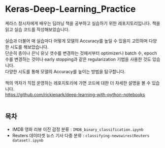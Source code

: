 # **Keras-Deep-Learning_Practice**
케라스 창시자에게 배우는 딥러닝 책을 공부하고 실습하기 위한 레포지토리입니다. 책을 읽고 실습 코드를 작성해보았습니다.</br></br>
실습과 더불어 매 실습마다 어떻게 모델의 Accuracy를 높일 수 있을지 고민하며 다양한 시도를 해보았습니다.</br>
단순히 층이나 은닉 유닛 갯수를 변경하는 것에서부터 optimizer나 batch 수, epoch 수를 변경하는 것이나 early stopping과 같은 regularization 기법을 사용한 것도 있습니다.</br>
다양한 시도를 통해 모델의 Accuracy를 높이는 방법을 탐구합니다.</br></br>
책의 역자가 직접 운영하는 레포지토리에 가면 코드에 대한 더 자세한 설명을 볼 수 있습니다.  
https://github.com/rickiepark/deep-learning-with-python-notebooks
</br></br>
## **목차**
- IMDB 영화 리뷰 이진 감정 분류 : `IMDB_binary_classification.ipynb`
- Reuters 데이터셋 뉴스 기사 다중 분류 : `classifying-newswires(Reuters dataset).ipynb`